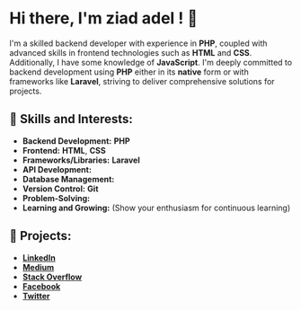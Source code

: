 # Hi there, I'm ziad adel ! 👋

I'm a skilled backend developer with experience in **PHP**, coupled with advanced skills in frontend technologies such as **HTML** and **CSS**. Additionally, I have some knowledge of **JavaScript**. I'm deeply committed to backend development using **PHP** either in its **native** form or with frameworks like **Laravel**, striving to deliver comprehensive solutions for projects.

## 🌟 Skills and Interests:

- **Backend Development:** **PHP**
- **Frontend:** **HTML**, **CSS**
- **Frameworks/Libraries:** **Laravel**
- **API Development:**
- **Database Management:**
- **Version Control:** **Git**
- **Problem-Solving:**
- **Learning and Growing:** (Show your enthusiasm for continuous learning)

## 🚀 Projects:
* **[LinkedIn](https://www.linkedin.com/)**
* **[Medium](https://medium.com/)**
* **[Stack Overflow](https://stackoverflow.com/)**
* **[Facebook](https://www.facebook.com/)**
* **[Twitter](https://twitter.com/)**

